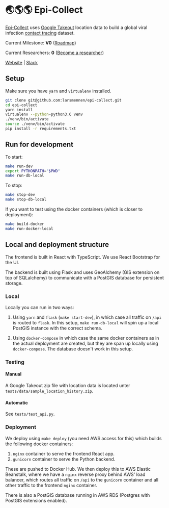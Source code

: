 # 🌏🌎🌎 Epi-Collect

[Epi-Collect](https://epicollect.io) uses [Google Takeout](https://en.wikipedia.org/wiki/Google_Takeout) location data to build a global viral infection [contact tracing](https://www.who.int/features/qa/contact-tracing/en/) dataset.

Current Milestone: __V0__ ([Roadmap](./ROADMAP.md))

Current Researchers: __0__ ([Become a researcher](./RESEARCHERS.md))

[Website](https://epicollect.io) | [Slack](https://slack.com)

## Setup

Make sure you have `yarn` and `virtualenv` installed.

```bash
git clone git@github.com:larsmennen/epi-collect.git
cd epi-collect
yarn install
virtualenv --python=python3.6 venv
./venv/bin/activate
source ./venv/bin/activate
pip install -r requirements.txt
```

## Run for development

To start:
```bash
make run-dev
export PYTHONPATH="$PWD"
make run-db-local
```

To stop:
```bash
make stop-dev
make stop-db-local
```

If you want to test using the docker containers (which is closer to deployment):
```bash
make build-docker
make run-docker-local
```

## Local and deployment structure

The frontend is built in React with TypeScript.
We use React Bootstrap for the UI.

The backend is built using Flask and uses GeoAlchemy (GIS extension on top of SQLalchemy) to communicate with a PostGIS 
database for persistent storage.

### Local

Locally you can run in two ways:

1. Using `yarn` and `flask` (`make start-dev`), in which case all traffic on `/api` is routed to `flask`.
In this setup, `make run-db-local` will spin up a local PostGIS instance with the correct schema.

2. Using `docker-compose` in which case the same docker containers as in the actual deployment are created, 
but they are span up locally using `docker-compose`. The database doesn't work in this setup.

### Testing

#### Manual

A Google Takeout zip file with location data is located unter `tests/data/sample_location_history.zip`.

#### Automatic

See `tests/test_api.py`.

### Deployment

We deploy using `make deploy` (you need AWS access for this) which builds the following docker containers:

1. `nginx` container to serve the frontend React app.
2. `gunicorn` container to serve the Python backend.

These are pushed to Docker Hub. We then deploy this to AWS Elastic Beanstalk, where we have a `nginx` reverse proxy 
behind AWS' load balancer, which routes all traffic on `/api` to the `gunicorn` container and all other traffic to the 
frontend `nginx` container.

There is also a PostGIS database running in AWS RDS (Postgres with PostGIS extensions enabled).
